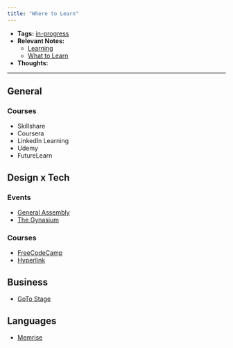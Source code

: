```yaml
---
title: "Where to Learn"
---
```


- **Tags:** [in-progress](notes/por/in-progress.md)
- **Relevant Notes:**
	- [Learning](moc/ltc.md)
	- [What to Learn](notes/perdev/ltc/what-to-learn.md)
- **Thoughts:**

---

## General
### Courses
- Skillshare
- Coursera
- LinkedIn Learning
- Udemy
- FutureLearn

## Design x Tech
### Events
- [General Assembly](https://generalassemb.ly/)
- [The Gynasium](https://thegymnasium.com/)
### Courses
- [FreeCodeCamp](https://www.freecodecamp.org/learn)
- [Hyperlink](https://hyperlink.academy/)

## Business
- [GoTo Stage](https://www.gotostage.com/)

## Languages
- [Memrise](https://www.memrise.com/)